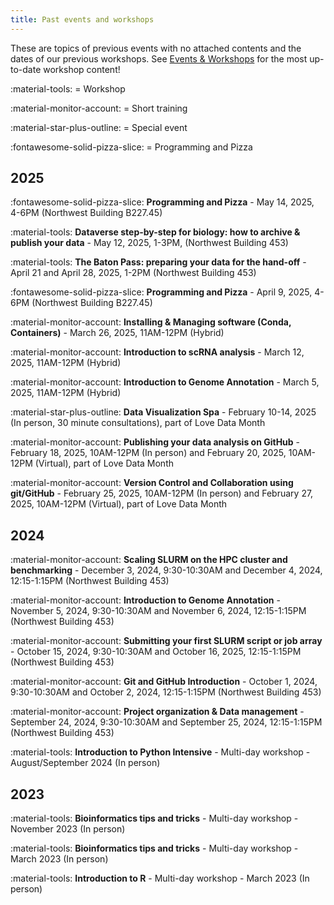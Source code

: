 ```yaml
---
title: Past events and workshops
---
```


These are topics of previous events with no attached contents and the dates of our previous workshops. See [Events & Workshops](index.md#current-workshop-content) for the most up-to-date workshop content!

:material-tools: = Workshop

:material-monitor-account: = Short training

:material-star-plus-outline: = Special event

:fontawesome-solid-pizza-slice: = Programming and Pizza

## 2025

:fontawesome-solid-pizza-slice: **Programming and Pizza** - May 14, 2025, 4-6PM (Northwest Building B227.45)
    
:material-tools: **Dataverse step-by-step for biology: how to archive & publish your data** - May 12, 2025, 1-3PM, (Northwest Building 453)

:material-tools: **The Baton Pass: preparing your data for the hand-off** - April 21 and April 28, 2025, 1-2PM (Northwest Building 453)

:fontawesome-solid-pizza-slice: **Programming and Pizza** - April 9, 2025, 4-6PM (Northwest Building B227.45)

:material-monitor-account: **Installing & Managing software (Conda, Containers)** - March 26, 2025, 11AM-12PM (Hybrid)

:material-monitor-account: **Introduction to scRNA analysis** - March 12, 2025, 11AM-12PM (Hybrid)

:material-monitor-account: **Introduction to Genome Annotation** - March 5, 2025, 11AM-12PM (Hybrid)

:material-star-plus-outline: **Data Visualization Spa** - February 10-14, 2025 (In person, 30 minute consultations), part of Love Data Month

:material-monitor-account: **Publishing your data analysis on GitHub** - February 18, 2025, 10AM-12PM (In person) and February 20, 2025, 10AM-12PM (Virtual), part of Love Data Month

:material-monitor-account: **Version Control and Collaboration using git/GitHub** - February 25, 2025, 10AM-12PM (In person) and February 27, 2025, 10AM-12PM (Virtual), part of Love Data Month

## 2024

:material-monitor-account: **Scaling SLURM on the HPC cluster and benchmarking** - December 3, 2024, 9:30-10:30AM and December 4, 2024, 12:15-1:15PM (Northwest Building 453)

:material-monitor-account: **Introduction to Genome Annotation** - November 5, 2024, 9:30-10:30AM and November 6, 2024, 12:15-1:15PM (Northwest Building 453)

:material-monitor-account: **Submitting your first SLURM script or job array** - October 15, 2024, 9:30-10:30AM and October 16, 2025, 12:15-1:15PM (Northwest Building 453)

:material-monitor-account: **Git and GitHub Introduction** - October 1, 2024, 9:30-10:30AM and October 2, 2024, 12:15-1:15PM (Northwest Building 453)

:material-monitor-account: **Project organization & Data management** - September 24, 2024, 9:30-10:30AM and September 25, 2024, 12:15-1:15PM (Northwest Building 453)

:material-tools: **Introduction to Python Intensive** - Multi-day workshop - August/September 2024 (In person)

## 2023

:material-tools: **Bioinformatics tips and tricks** - Multi-day workshop - November 2023 (In person)

:material-tools: **Bioinformatics tips and tricks** - Multi-day workshop - March 2023 (In person)

:material-tools: **Introduction to R** - Multi-day workshop - March 2023 (In person)



